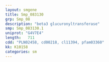 ```yaml
---
layout: smgene
title: Smp_083130
grp: Smp_08
description: "beta3 glucuronyltransferase"
smp: Smp_083130.1
uniprot: "G4V7E4"
length:   711
cdd: "PLN02458, cd00218, cl11394, pfam03360"
kk: K10158
categories: sm
---
```

